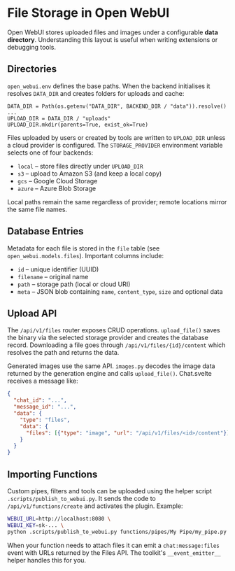 # File Storage in Open WebUI

Open WebUI stores uploaded files and images under a configurable **data directory**. Understanding this layout is useful when writing extensions or debugging tools.

## Directories

`open_webui.env` defines the base paths. When the backend initialises it resolves `DATA_DIR` and creates folders for uploads and cache:

```
DATA_DIR = Path(os.getenv("DATA_DIR", BACKEND_DIR / "data")).resolve()
...
UPLOAD_DIR = DATA_DIR / "uploads"
UPLOAD_DIR.mkdir(parents=True, exist_ok=True)
```

Files uploaded by users or created by tools are written to `UPLOAD_DIR` unless a cloud provider is configured. The `STORAGE_PROVIDER` environment variable selects one of four backends:

- `local` – store files directly under `UPLOAD_DIR`
- `s3` – upload to Amazon S3 (and keep a local copy)
- `gcs` – Google Cloud Storage
- `azure` – Azure Blob Storage

Local paths remain the same regardless of provider; remote locations mirror the same file names.

## Database Entries

Metadata for each file is stored in the `file` table (see `open_webui.models.files`). Important columns include:

- `id` – unique identifier (UUID)
- `filename` – original name
- `path` – storage path (local or cloud URI)
- `meta` – JSON blob containing `name`, `content_type`, `size` and optional data

## Upload API

The `/api/v1/files` router exposes CRUD operations. `upload_file()` saves the binary via the selected storage provider and creates the database record. Downloading a file goes through `/api/v1/files/{id}/content` which resolves the path and returns the data.

Generated images use the same API. `images.py` decodes the image data returned by the generation engine and calls `upload_file()`. Chat.svelte receives a message like:

```json
{
  "chat_id": "...",
  "message_id": "...",
  "data": {
    "type": "files",
    "data": {
      "files": [{"type": "image", "url": "/api/v1/files/<id>/content"}]
    }
  }
}
```

## Importing Functions

Custom pipes, filters and tools can be uploaded using the helper script `.scripts/publish_to_webui.py`. It sends the code to `/api/v1/functions/create` and activates the plugin. Example:

```bash
WEBUI_URL=http://localhost:8080 \
WEBUI_KEY=sk-... \
python .scripts/publish_to_webui.py functions/pipes/My Pipe/my_pipe.py
```

When your function needs to attach files it can emit a `chat:message:files` event with URLs returned by the Files API. The toolkit's `__event_emitter__` helper handles this for you.
